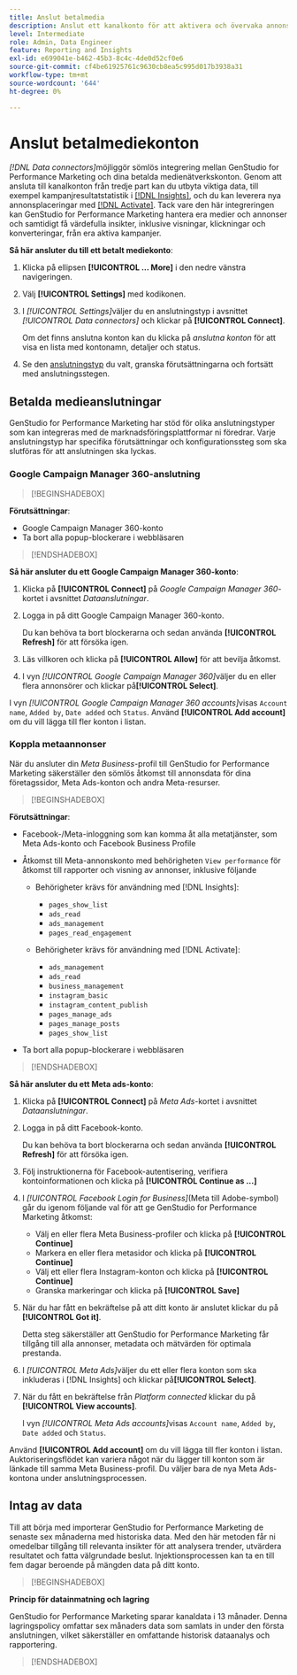 ```yaml
---
title: Anslut betalmedia
description: Anslut ett kanalkonto för att aktivera och övervaka annonser och media med Adobe GenStudio for Performance Marketing.
level: Intermediate
role: Admin, Data Engineer
feature: Reporting and Insights
exl-id: e699041e-b462-45b3-8c4c-4de0d52cf0e6
source-git-commit: cf4be61925761c9630cb8ea5c995d017b3938a31
workflow-type: tm+mt
source-wordcount: '644'
ht-degree: 0%

---
```


# Anslut betalmediekonton

_[!DNL Data connectors]_&#x200B;möjliggör sömlös integrering mellan GenStudio for Performance Marketing och dina betalda medienätverkskonton. Genom att ansluta till kanalkonton från tredje part kan du utbyta viktiga data, till exempel kampanjresultatstatistik i [[!DNL Insights]](/help/user-guide/insights/overview.md), och du kan leverera nya annonsplaceringar med [[!DNL Activate]](/help/user-guide/activation/overview.md). Tack vare den här integreringen kan GenStudio for Performance Marketing hantera era medier och annonser och samtidigt få värdefulla insikter, inklusive visningar, klickningar och konverteringar, från era aktiva kampanjer.

**Så här ansluter du till ett betalt mediekonto**:

1. Klicka på ellipsen **[!UICONTROL ... More]** i den nedre vänstra navigeringen.

1. Välj **[!UICONTROL Settings]** med kodikonen.

1. I _[!UICONTROL Settings]_&#x200B;väljer du en anslutningstyp i avsnittet&#x200B;_[!UICONTROL Data connectors]_ och klickar på **[!UICONTROL Connect]**.

   Om det finns anslutna konton kan du klicka på _anslutna konton_ för att visa en lista med kontonamn, detaljer och status.

1. Se den [anslutningstyp](#connector-types) du valt, granska förutsättningarna och fortsätt med anslutningsstegen.

## Betalda medieanslutningar

GenStudio for Performance Marketing har stöd för olika anslutningstyper som kan integreras med de marknadsföringsplattformar ni föredrar. Varje anslutningstyp har specifika förutsättningar och konfigurationssteg som ska slutföras för att anslutningen ska lyckas.

### Google Campaign Manager 360-anslutning

>[!BEGINSHADEBOX]

**Förutsättningar**:

- Google Campaign Manager 360-konto
- Ta bort alla popup-blockerare i webbläsaren

>[!ENDSHADEBOX]

**Så här ansluter du ett Google Campaign Manager 360-konto**:

1. Klicka på **[!UICONTROL Connect]** på _Google Campaign Manager 360_-kortet i avsnittet _Dataanslutningar_.

1. Logga in på ditt Google Campaign Manager 360-konto.

   Du kan behöva ta bort blockerarna och sedan använda **[!UICONTROL Refresh]** för att försöka igen.

1. Läs villkoren och klicka på **[!UICONTROL Allow]** för att bevilja åtkomst.

1. I vyn _[!UICONTROL Google Campaign Manager 360]_&#x200B;väljer du en eller flera annonsörer och klickar på&#x200B;**[!UICONTROL Select]**.

I vyn _[!UICONTROL Google Campaign Manager 360 accounts]_&#x200B;visas `Account name`, `Added by`, `Date added` och `Status`. Använd **[!UICONTROL Add account]**&#x200B;om du vill lägga till fler konton i listan.

### Koppla metaannonser

När du ansluter din _Meta Business_-profil till GenStudio for Performance Marketing säkerställer den sömlös åtkomst till annonsdata för dina företagssidor, Meta Ads-konton och andra Meta-resurser.

>[!BEGINSHADEBOX]

**Förutsättningar**:

- Facebook-/Meta-inloggning som kan komma åt alla metatjänster, som Meta Ads-konto och Facebook Business Profile
- Åtkomst till Meta-annonskonto med behörigheten `View performance` för åtkomst till rapporter och visning av annonser, inklusive följande
   - Behörigheter krävs för användning med [!DNL Insights]:

      - `pages_show_list`
      - `ads_read`
      - `ads_management`
      - `pages_read_engagement`

   - Behörigheter krävs för användning med [!DNL Activate]:

      - `ads_management`
      - `ads_read`
      - `business_management`
      - `instagram_basic`
      - `instagram_content_publish`
      - `pages_manage_ads`
      - `pages_manage_posts`
      - `pages_show_list`

- Ta bort alla popup-blockerare i webbläsaren

>[!ENDSHADEBOX]

**Så här ansluter du ett Meta ads-konto**:

1. Klicka på **[!UICONTROL Connect]** på _Meta Ads_-kortet i avsnittet _Dataanslutningar_.

1. Logga in på ditt Facebook-konto.

   Du kan behöva ta bort blockerarna och sedan använda **[!UICONTROL Refresh]** för att försöka igen.

1. Följ instruktionerna för Facebook-autentisering, verifiera kontoinformationen och klicka på **[!UICONTROL Continue as ...]**

1. I _[!UICONTROL Facebook Login for Business]_(Meta till Adobe-symbol) går du igenom följande val för att ge GenStudio for Performance Marketing åtkomst:

   - Välj en eller flera Meta Business-profiler och klicka på **[!UICONTROL Continue]**
   - Markera en eller flera metasidor och klicka på **[!UICONTROL Continue]**
   - Välj ett eller flera Instagram-konton och klicka på **[!UICONTROL Continue]**
   - Granska markeringar och klicka på **[!UICONTROL Save]**

1. När du har fått en bekräftelse på att ditt konto är anslutet klickar du på **[!UICONTROL Got it]**.

   Detta steg säkerställer att GenStudio for Performance Marketing får tillgång till alla annonser, metadata och mätvärden för optimala prestanda.

1. I _[!UICONTROL Meta Ads]_&#x200B;väljer du ett eller flera konton som ska inkluderas i [!DNL Insights] och klickar på&#x200B;**[!UICONTROL Select]**.

1. När du fått en bekräftelse från _Platform connected_ klickar du på **[!UICONTROL View accounts]**.

   I vyn _[!UICONTROL Meta Ads accounts]_&#x200B;visas `Account name`, `Added by`, `Date added` och `Status`.

Använd **[!UICONTROL Add account]** om du vill lägga till fler konton i listan. Auktoriseringsflödet kan variera något när du lägger till konton som är länkade till samma Meta Business-profil. Du väljer bara de nya Meta Ads-kontona under anslutningsprocessen.

## Intag av data

Till att börja med importerar GenStudio for Performance Marketing de senaste sex månaderna med historiska data. Med den här metoden får ni omedelbar tillgång till relevanta insikter för att analysera trender, utvärdera resultatet och fatta välgrundade beslut. Injektionsprocessen kan ta en till fem dagar beroende på mängden data på ditt konto.

>[!BEGINSHADEBOX]

**Princip för datainmatning och lagring**

GenStudio for Performance Marketing sparar kanaldata i 13 månader. Denna lagringspolicy omfattar sex månaders data som samlats in under den första anslutningen, vilket säkerställer en omfattande historisk dataanalys och rapportering.

>[!ENDSHADEBOX]
